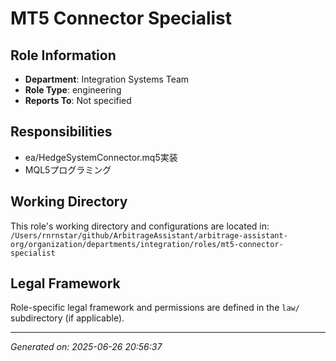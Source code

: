 # MT5 Connector Specialist

## Role Information
- **Department**: Integration Systems Team
- **Role Type**: engineering
- **Reports To**: Not specified

## Responsibilities
- ea/HedgeSystemConnector.mq5実装
- MQL5プログラミング

## Working Directory
This role's working directory and configurations are located in:
`/Users/rnrnstar/github/ArbitrageAssistant/arbitrage-assistant-org/organization/departments/integration/roles/mt5-connector-specialist`

## Legal Framework
Role-specific legal framework and permissions are defined in the `law/` subdirectory (if applicable).

---
*Generated on: 2025-06-26 20:56:37*
